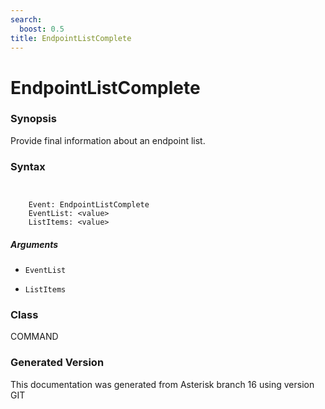 ```yaml
---
search:
  boost: 0.5
title: EndpointListComplete
---
```


# EndpointListComplete

### Synopsis

Provide final information about an endpoint list.

### Syntax


```


    Event: EndpointListComplete
    EventList: <value>
    ListItems: <value>

```
##### Arguments


* `EventList`

* `ListItems`

### Class

COMMAND

### Generated Version

This documentation was generated from Asterisk branch 16 using version GIT 